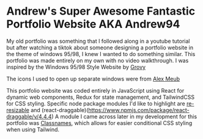 # Andrew's Super Awesome Fantastic Portfolio Website AKA Andrew94

My old portfolio was something that I followed along in a youtube tutorial but after watching a tiktok about someone designing a portfolio
website in the theme of windows 95/98, I knew I wanted to do something similar. This portfolio was made entirely on my own with no video 
walkthrough. I was inspired by the Windows 95/98 Style Website by [Grovy](https://grovy.space/project/windows-95-98-style-website/)

The icons I used to open up separate windows were from [Alex Meub](https://win98icons.alexmeub.com/)

This portfolio website was coded entirely in JavaScript using React for dynamic web components, Redux for state management, and TailwindCSS for CSS styling.
Specific node package modules I'd like to highlight are [re-resizable](https://www.npmjs.com/package/re-resizable/v/6.9.9) and (react-draggable)(https://www.npmjs.com/package/react-draggable/v/4.4.4)
A module I came across later in my development for this portfolio was [Classnames](https://www.npmjs.com/package/classnames), which allows for easier conditional CSS styling when using Tailwind.
